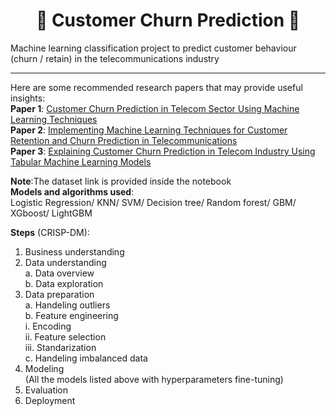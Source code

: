 <h1 align="center">🚀 Customer Churn Prediction 🚀</h1>

Machine learning classification project to predict customer behaviour (churn / retain) in the telecommunications industry

---

Here are some recommended research papers that may provide useful insights: <br>
**Paper 1**: [Customer Churn Prediction in Telecom Sector Using Machine Learning Techniques](https://www.sciencedirect.com/science/article/pii/S2666720723001443) <br>
**Paper 2**: [Implementing Machine Learning Techniques for Customer Retention and Churn Prediction in Telecommunications](https://www.fepbl.com/index.php/csitrj/article/view/1489) <br>
**Paper 3**: [Explaining Customer Churn Prediction in Telecom Industry Using Tabular Machine Learning Models](https://www.sciencedirect.com/science/article/pii/S2666827024000434) <br>

**Note**:The dataset link is provided inside the notebook <br>
**Models and algorithms used**: <br>
Logistic Regression/ KNN/ SVM/ Decision tree/ Random forest/ GBM/ XGboost/ LightGBM <br>

**Steps** (CRISP-DM):<br>
1. Business understanding<br>
2. Data understanding<br>
   a. Data overview<br>
   b. Data exploration<br>
3. Data preparation<br>
   a. Handeling outliers<br>
   b. Feature engineering<br>
         i. Encoding<br>
         ii. Feature selection<br>
         iii. Standarization<br>
   c. Handeling imbalanced data<br>
4. Modeling<br>
   (All the models listed above with hyperparameters fine-tuning)<br>
5. Evaluation<br>
6. Deployment<br>

